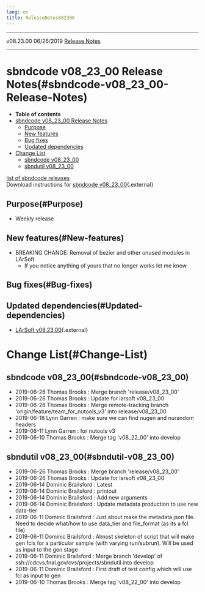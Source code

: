```yaml
---
lang: en
title: ReleaseNotes082300
---
```


  ----------- ------------ -- -- ------------------------------------------------------
  v08.23.00   06/26/2019         [Release Notes](ReleaseNotes082300.html)
  ----------- ------------ -- -- ------------------------------------------------------



sbndcode v08\_23\_00 Release Notes(#sbndcode-v08_23_00-Release-Notes)
======================================================================================

-   **Table of contents**
-   [sbndcode v08\_23\_00 Release
    Notes](#sbndcode-v08_23_00-Release-Notes)
    -   [Purpose](#Purpose)
    -   [New features](#New-features)
    -   [Bug fixes](#Bug-fixes)
    -   [Updated dependencies](#Updated-dependencies)
-   [Change List](#Change-List)
    -   [sbndcode v08\_23\_00](#sbndcode-v08_23_00)
    -   [sbndutil v08\_23\_00](#sbndutil-v08_23_00)

[list of sbndcode
releases](List_of_SBND_code_releases.html)\
Download instructions for [sbndcode
v08\_23\_00](http://scisoft.fnal.gov/scisoft/bundles/sbnd/v08_23_00/sbndcode-v08_23_00.html){.external}



Purpose(#Purpose)
----------------------------------

-   Weekly release



New features(#New-features)
--------------------------------------------

-   BREAKING CHANGE: Removal of bezier and other unused modules in
    LArSoft
    -   If you notice anything of yours that no longer works let me know



Bug fixes(#Bug-fixes)
--------------------------------------



Updated dependencies(#Updated-dependencies)
------------------------------------------------------------

-   [LArSoft
    v08.23.00](https://cdcvs.fnal.gov/redmine/projects/larsoft/wiki/ReleaseNotes082300){.external}



Change List(#Change-List)
==========================================



sbndcode v08\_23\_00(#sbndcode-v08_23_00)
----------------------------------------------------------

-   2019-06-26 Thomas Brooks : Merge branch \'release/v08\_23\_00\'
-   2019-06-26 Thomas Brooks : Update for larsoft v08\_23\_00
-   2019-06-26 Thomas Brooks : Merge remote-tracking branch
    \'origin/feature/team\_for\_nutools\_v3\' into release/v08\_23\_00
-   2019-06-18 Lynn Garren : make sure we can find nugen and nurandom
    headers
-   2019-06-11 Lynn Garren : for nutools v3
-   2019-06-10 Thomas Brooks : Merge tag \'v08\_22\_00\' into develop



sbndutil v08\_23\_00(#sbndutil-v08_23_00)
----------------------------------------------------------

-   2019-06-26 Thomas Brooks : Merge branch \'release/v08\_23\_00\'
-   2019-06-26 Thomas Brooks : Update for larsoft v08\_23\_00
-   2019-06-14 Dominic Brailsford : Latest
-   2019-06-14 Dominic Brailsford : printout
-   2019-06-14 Dominic Brailsford : Add new arguments
-   2019-06-14 Dominic Brailsford : Update metadata production to use
    new data-tier
-   2019-06-11 Dominic Brailsford : Just about make the metadata json
    file. Need to decide what/how to use data\_tier and file\_format (as
    its a fcl file)
-   2019-06-11 Dominic Brailsford : Almost skeleton of script that will
    make gen fcls for a particular sample (with varying run/subrun).
    Will be used as input to the gen stage
-   2019-06-11 Dominic Brailsford : Merge branch \'develop\' of
    ssh://cdcvs.fnal.gov/cvs/projects/sbndutil into develop
-   2019-06-11 Dominic Brailsford : First draft of test config which
    will use fcl as input to gen
-   2019-06-10 Thomas Brooks : Merge tag \'v08\_22\_00\' into develop
